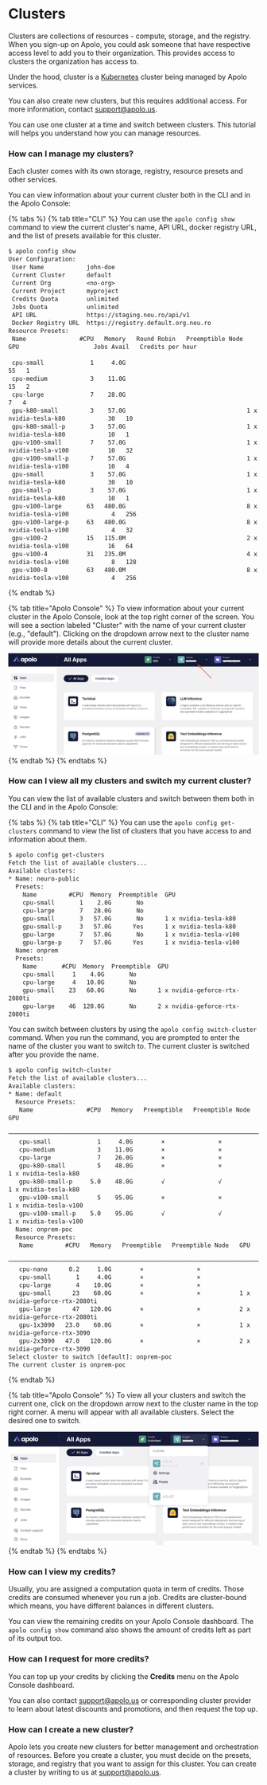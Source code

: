 # Clusters

Clusters are collections of resources - compute, storage, and the registry. When you sign-up on Apolo, you could ask someone that have respective access level to add you to their organization. This provides access to clusters the organization has access to.

Under the hood, cluster is a [Kubernetes](https://kubernetes.io/) cluster being managed by Apolo services.

You can also create new clusters, but this requires additional access. For more information, contact [support@apolo.us](mailto:support@apolo.us).

You can use one cluster at a time and switch between clusters. This tutorial will helps you understand how you can manage resources.

### **How can I manage my clusters?**

Each cluster comes with its own storage, registry, resource presets and other services.

You can view information about your current cluster both in the CLI and in the Apolo Console:

{% tabs %}
{% tab title="CLI" %}
You can use the `apolo config show` command to view the current cluster's name, API URL, docker registry URL, and the list of presets available for this cluster.

```
$ apolo config show
User Configuration:                                       
 User Name            john-doe                      
 Current Cluster      default                             
 Current Org          <no-org>                            
 Current Project      myproject 
 Credits Quota        unlimited                           
 Jobs Quota           unlimited                           
 API URL              https://staging.neu.ro/api/v1       
 Docker Registry URL  https://registry.default.org.neu.ro 
Resource Presets:                                                                                                          
 Name               #CPU   Memory   Round Robin   Preemptible Node   GPU                     Jobs Avail   Credits per hour 

 cpu-small             1     4.0G                                                                  55   1                
 cpu-medium            3    11.0G                                                                  15   2                
 cpu-large             7    28.0G                                                                   7   4                
 gpu-k80-small         3    57.0G                                  1 x nvidia-tesla-k80            30   10               
 gpu-k80-small-p       3    57.0G                                  1 x nvidia-tesla-k80            10   1                
 gpu-v100-small        7    57.0G                                  1 x nvidia-tesla-v100           10   32               
 gpu-v100-small-p      7    57.0G                                  1 x nvidia-tesla-v100           10   4                
 gpu-small             3    57.0G                                  1 x nvidia-tesla-k80            30   10               
 gpu-small-p           3    57.0G                                  1 x nvidia-tesla-k80            10   1                
 gpu-v100-large       63   480.0G                                  8 x nvidia-tesla-v100            4   256              
 gpu-v100-large-p     63   480.0G                                  8 x nvidia-tesla-v100            4   32               
 gpu-v100-2           15   115.0M                                  2 x nvidia-tesla-v100           16   64               
 gpu-v100-4           31   235.0M                                  4 x nvidia-tesla-v100            8   128              
 gpu-v100-8           63   480.0M                                  8 x nvidia-tesla-v100            4   256
```
{% endtab %}

{% tab title="Apolo Console" %}
To view information about your current cluster in the Apolo Console, look at the top right corner of the screen. You will see a section labeled "Cluster" with the name of your current cluster (e.g., "default"). Clicking on the dropdown arrow next to the cluster name will provide more details about the current cluster.

![](../../.gitbook/assets/cluster_inform.png)
{% endtab %}
{% endtabs %}

### **How can I view all my clusters and switch my current cluster?**

You can view the list of available clusters and switch between them both in the CLI and in the Apolo Console:

{% tabs %}
{% tab title="CLI" %}
You can use the `apolo config get-clusters` command to view the list of clusters that you have access to and information about them.

```
$ apolo config get-clusters
Fetch the list of available clusters...
Available clusters:
* Name: neuro-public
  Presets:
    Name         #CPU  Memory  Preemptible  GPU
    cpu-small       1    2.0G       No
    cpu-large       7   28.0G       No
    gpu-small       3   57.0G       No      1 x nvidia-tesla-k80
    gpu-small-p     3   57.0G      Yes      1 x nvidia-tesla-k80
    gpu-large       7   57.0G       No      1 x nvidia-tesla-v100
    gpu-large-p     7   57.0G      Yes      1 x nvidia-tesla-v100
  Name: onprem
  Presets:
    Name       #CPU  Memory  Preemptible  GPU                          
    cpu-small     1    4.0G       No                                   
    cpu-large     4   10.0G       No                                   
    gpu-small    23   60.0G       No      1 x nvidia-geforce-rtx-2080ti
    gpu-large    46  120.0G       No      2 x nvidia-geforce-rtx-2080ti
```

You can switch between clusters by using the `apolo config switch-cluster` command. When you run the command, you are prompted to enter the name of the cluster you want to switch to. The current cluster is switched after you provide the name.

```
$ apolo config switch-cluster
Fetch the list of available clusters...
Available clusters:
* Name: default
  Resource Presets:
   Name               #CPU   Memory   Preemptible   Preemptible Node   GPU
  ───────────────────────────────────────────────────────────────────────────────────────────
   cpu-small             1     4.0G        ×               ×
   cpu-medium            3    11.0G        ×               ×
   cpu-large             7    26.0G        ×               ×
   gpu-k80-small         5    48.0G        ×               ×           1 x nvidia-tesla-k80
   gpu-k80-small-p     5.0    48.0G        √               √           1 x nvidia-tesla-k80
   gpu-v100-small        5    95.0G        ×               ×           1 x nvidia-tesla-v100
   gpu-v100-small-p    5.0    95.0G        √               √           1 x nvidia-tesla-v100
  Name: onprem-poc
  Resource Presets:
   Name         #CPU   Memory   Preemptible   Preemptible Node   GPU
  ─────────────────────────────────────────────────────────────────────────────────────────────
   cpu-nano      0.2     1.0G        ×               ×
   cpu-small       1     4.0G        ×               ×
   cpu-large       4    10.0G        ×               ×
   gpu-small      23    60.0G        ×               ×           1 x nvidia-geforce-rtx-2080ti
   gpu-large      47   120.0G        ×               ×           2 x nvidia-geforce-rtx-2080ti
   gpu-1x3090   23.0    60.0G        ×               ×           1 x nvidia-geforce-rtx-3090
   gpu-2x3090   47.0   120.0G        ×               ×           2 x nvidia-geforce-rtx-3090
Select cluster to switch [default]: onprem-poc
The current cluster is onprem-poc
```
{% endtab %}

{% tab title="Apolo Console" %}
To view all your clusters and switch the current one, click on the dropdown arrow next to the cluster name in the top right corner. A menu will appear with all available clusters. Select the desired one to switch.

![](../../.gitbook/assets/several_clusters.png)
{% endtab %}
{% endtabs %}

### **How can I view my credits?**

Usually, you are assigned a computation quota in term of credits. Those credits are consumed whenever you run a job. Credits are cluster-bound which means, you have different balances in different clusters.

You can view the remaining credits on your Apolo Console dashboard. The `apolo config show` command also shows the amount of credits left as part of its output too.

### How can I request for more credits?

You can top up your credits by clicking the **Credits** menu on the Apolo Console dashboard.

You can also contact [support@apolo.us](mailto:support@apolo.us) or corresponding cluster provider to learn about latest discounts and promotions, and then request the top up.

### How can I create a new cluster?

Apolo lets you create new clusters for better management and orchestration of resources. Before you create a cluster, you must decide on the presets, storage, and registry that you want to assign for this cluster. You can create a cluster by writing to us at [support@apolo.us](mailto:support@apolo.us).
